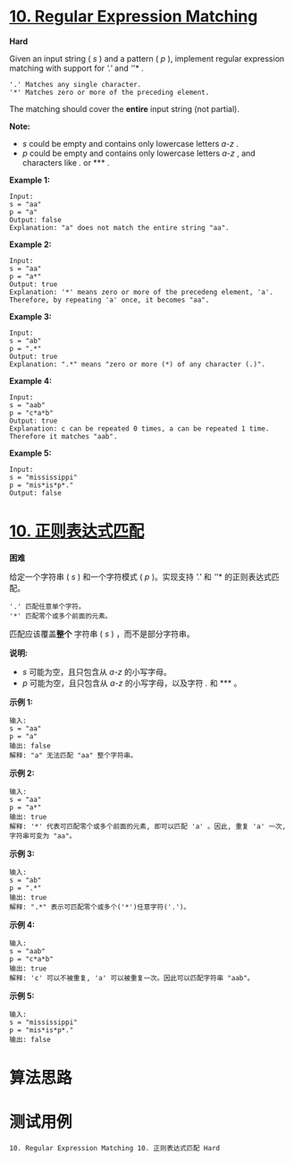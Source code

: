 # [10. Regular Expression Matching][enTitle]

**Hard**

Given an input string ( *s* ) and a pattern ( *p* ), implement regular expression matching with support for  *'.'*  and  *'*'* .

```
'.' Matches any single character.
'*' Matches zero or more of the preceding element.

```

The matching should cover the **entire**  input string (not partial).

**Note:** 

-  *s*  could be empty and contains only lowercase letters  *a-z* . 
-  *p*  could be empty and contains only lowercase letters  *a-z* , and characters like  *.*  or  *** .

**Example 1:** 

```
Input:
s = "aa"
p = "a"
Output: false
Explanation: "a" does not match the entire string "aa".

```

**Example 2:** 

```
Input:
s = "aa"
p = "a*"
Output: true
Explanation: '*' means zero or more of the precedeng element, 'a'. Therefore, by repeating 'a' once, it becomes "aa".

```

**Example 3:** 

```
Input:
s = "ab"
p = ".*"
Output: true
Explanation: ".*" means "zero or more (*) of any character (.)".

```

**Example 4:** 

```
Input:
s = "aab"
p = "c*a*b"
Output: true
Explanation: c can be repeated 0 times, a can be repeated 1 time. Therefore it matches "aab".

```

**Example 5:** 

```
Input:
s = "mississippi"
p = "mis*is*p*."
Output: false

```
# [10. 正则表达式匹配][cnTitle]

**困难**

给定一个字符串 ( *s* ) 和一个字符模式 ( *p* )。实现支持  *'.'*  和  *'*'*  的正则表达式匹配。

```
'.' 匹配任意单个字符。
'*' 匹配零个或多个前面的元素。

```

匹配应该覆盖**整个** 字符串 ( *s* ) ，而不是部分字符串。

**说明:** 

-  *s*  可能为空，且只包含从  *a-z*  的小写字母。 
-  *p*  可能为空，且只包含从  *a-z*  的小写字母，以及字符  *.*  和  *** 。

**示例 1:** 

```
输入:
s = "aa"
p = "a"
输出: false
解释: "a" 无法匹配 "aa" 整个字符串。

```

**示例 2:** 

```
输入:
s = "aa"
p = "a*"
输出: true
解释: '*' 代表可匹配零个或多个前面的元素, 即可以匹配 'a' 。因此, 重复 'a' 一次, 字符串可变为 "aa"。

```

**示例 3:** 

```
输入:
s = "ab"
p = ".*"
输出: true
解释: ".*" 表示可匹配零个或多个('*')任意字符('.')。

```

**示例 4:** 

```
输入:
s = "aab"
p = "c*a*b"
输出: true
解释: 'c' 可以不被重复, 'a' 可以被重复一次。因此可以匹配字符串 "aab"。

```

**示例 5:** 

```
输入:
s = "mississippi"
p = "mis*is*p*."
输出: false
```


# 算法思路

# 测试用例
```
10. Regular Expression Matching 10. 正则表达式匹配 Hard
```

[enTitle]: https://leetcode.com/problems/regular-expression-matching/
[cnTitle]: https://leetcode-cn.com/problems/regular-expression-matching/
